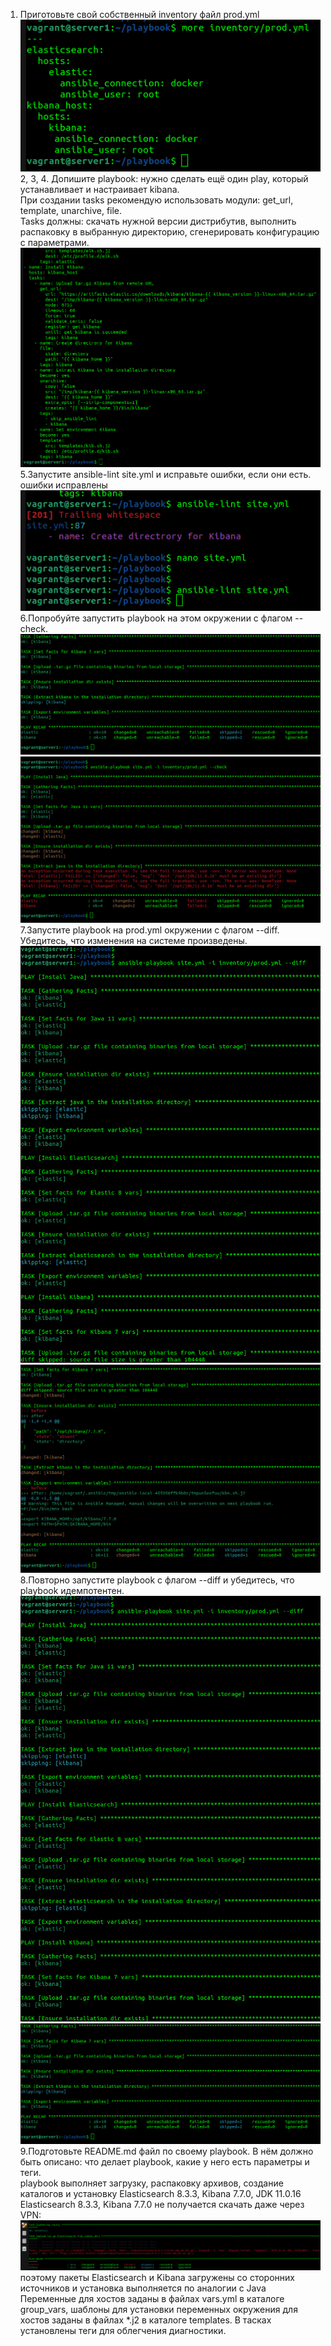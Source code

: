 1. Приготовьте свой собственный inventory файл prod.yml
![img_171.png](img_171.png)<br/>
2, 3, 4. Допишите playbook: нужно сделать ещё один play, который устанавливает и настраивает kibana.<br/>
При создании tasks рекомендую использовать модули: get_url, template, unarchive, file.<br/>
Tasks должны: скачать нужной версии дистрибутив, выполнить распаковку в выбранную директорию, сгенерировать конфигурацию с параметрами.<br/>
![img_172.png](img_172.png)
5.Запустите ansible-lint site.yml и исправьте ошибки, если они есть.
ошибки исправлены<br/>
![img_173.png](img_173.png)<br/>
6.Попробуйте запустить playbook на этом окружении с флагом --check.<br/>
![img_180.png](img_180.png)<br/>
![img_174.png](img_174.png)<br/>
7.Запустите playbook на prod.yml окружении с флагом --diff. Убедитесь, что изменения на системе произведены.<br/>
![img_175.png](img_175.png)
![img_176.png](img_176.png)
8.Повторно запустите playbook с флагом --diff и убедитесь, что playbook идемпотентен.<br/>
![img_177.png](img_177.png)<br/>
![img_179.png](img_179.png)<br/>
9.Подготовьте README.md файл по своему playbook. В нём должно быть описано: что делает playbook, какие у него есть параметры и теги.<br/>
playbook выполняет загрузку, распаковку архивов, создание каталогов и установку Elasticsearch 8.3.3, Kibana 7.7.0, JDK 11.0.16
Elasticsearch 8.3.3, Kibana 7.7.0 не получается скачать даже через VPN:
![img_181.png](img_181.png)
поэтому пакеты Elasticsearch и Kibana загружены со сторонних источников и установка выполняется по аналогии с Java
Переменные для хостов заданы в файлах vars.yml в каталоге group_vars, шаблоны для установки переменных окружения для хостов заданы в файлах *.j2 в каталоге templates.
В тасках установлены теги для облегчения диагностики.

